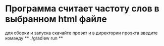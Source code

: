 # Программа считает частоту слов в выбранном html файле

для сборки и запуска скачайте проэкт и в директории проэкта введите команду
** ./gradlew run **
